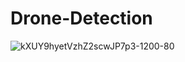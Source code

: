 # Drone-Detection
![kXUY9hyetVzhZ2scwJP7p3-1200-80](https://github.com/sauravdasmg/Drone-Detection/assets/49373556/4e617164-fd20-4d1e-96e6-d42778def504)

